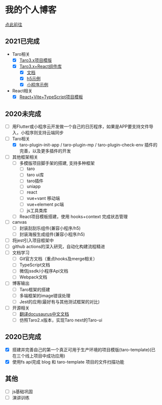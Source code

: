 # 我的个人博客

[点此前往](https://lexmin0412.github.io/blog)

## 2021已完成

- Taro相关
  - [x] [Taro3.x项目模版](https://github.com/lexmin0412/taro-template/tree/3.x)
  - [x] [Taro3.x+React组件库](https://github.com/lexmin0412/taro-xui)
    - [x] [文档](https://lexmin0412.github.io/taro-xui/#/guide)
    - [x] [h5示例](https://lexmin0412.github.io/taro-xui-h5-sample/#/pages/home/index)
    - [x] [小程序示例](https://lexmin0412.github.io/taro-xui/#/guide?id=%e6%89%ab%e7%a0%81%e6%9f%a5%e7%9c%8b%e7%a4%ba%e4%be%8b)
- React相关
    - [x] [React+Vite+TypeScript项目模板](https://github.com/lexmin0412/vite-react-app)

## 2020未完成

- [ ] 用Flutter或小程序云开发做一个自己的日历程序，如果是APP要支持文件导入，小程序则支持云端同步
- [ ] Taro相关
  - [x] taro-plugin-init-app / taro-plugin-mp / taro-plugin-check-env 插件的完善，以及更多插件的开发
- [ ] 其他框架相关
  - [ ] 多模版项目脚手架的搭建, 支持多种框架
    - [ ] taro
    - [ ] taro ui库
    - [ ] taro插件
    - [ ] uniapp
    - [ ] react
    - [ ] vue+vant 移动端
    - [ ] vue+element pc端
    - [ ] js工具类库 
  - [ ] React项目模板搭建，使用 hooks+context 完成状态管理
- [ ] canvas
  - [ ] 封装刮刮乐组件(兼容小程序/h5)
  - [ ] 封装海报生成组件(兼容小程序/h5)
- [ ] 将jest引入项目框架中
- [ ] github actions的深入研究，自动化构建流程精进
- [ ] 文档学习
  - [ ] Git官方文档（重点hooks及merge相关）
  - [ ] TypeScript文档
  - [ ] 微信jssdk/小程序Api文档
  - [ ] Webpack文档
- [ ] 博客输出
  - [ ] Taro框架的搭建
  - [ ] 多端框架的image错误处理
  - [ ] Jest的应用(最好有与其他测试框架的对比)
- [ ] 开源相关
  - [ ] [翻译docusaurus中文文档](https://github.com/cathe-zhang/docusaurus)
  - [ ] 仿照Taro2.x版本，实现Taro next的Taro-ui

## 2020已完成

- [x] 搭建并完善自己的第一个真正可用于生产环境的项目模版(taro-template)(已在三个线上项目中成功应用)
- [x] 使用fs api完成 blog 和 taro-template 项目的文件扫描功能

## 其他

- [ ] js基础巩固
- [ ] 演讲训练
